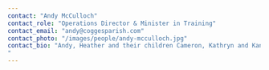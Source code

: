 ```yaml
---
contact: "Andy McCulloch"
contact_role: "Operations Director & Minister in Training"
contact_email: "andy@coggesparish.com"
contact_photo: "/images/people/andy-mcculloch.jpg"
contact_bio: "Andy, Heather and their children Cameron, Kathryn and Kane have attended Cogges since 2008. Andy worked at a drug/alcohol rehabilitation home in London for 8 years before moving to Witney to join Adventure Plus. He is now training for Ordained ministry in the Church of England and started as Operations Director in Oct 2015 as preparation for this. Andy loves sailing but being land-bound settles for golf.
"
---
```


